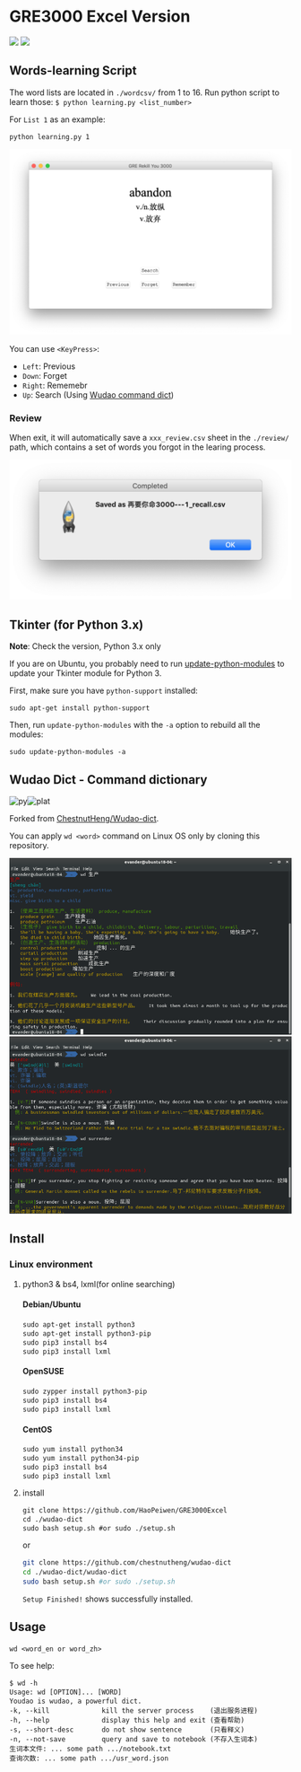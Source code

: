 # GRE3000 Excel Version

![](https://img.shields.io/pypi/pyversions/Django.svg) 
![](https://img.shields.io/apm/l/vim-mode.svg)



## Words-learning Script

The word lists are located in `./wordcsv/` from 1 to 16. Run python script to learn those: `$ python learning.py <list_number>`

For `List 1` as an example: 

    python learning.py 1

![learning-demo](https://raw.githubusercontent.com/HaoPeiwen/GRE3000Excel/master/demoimg/demo.png)

You can use `<KeyPress>`: 

- `Left`: Previous
- `Down`: Forget
- `Right`: Rememebr
- `Up`: Search (Using [Wudao command dict](https://github.com/ChestnutHeng/Wudao-dict))

### Review
When exit, it will automatically save a `xxx_review.csv` sheet in the `./review/` path, which contains a set of words you forgot in the learing process.

![save-demo](https://raw.githubusercontent.com/HaoPeiwen/GRE3000Excel/master/demoimg/savedemo.png)

## Tkinter (for Python 3.x)

**Note**: Check the version, Python 3.x only

If you are on Ubuntu, you probably need to run [update-python-modules](http://manpages.ubuntu.com/manpages/trusty/en/man8/update-python-modules.8.html) to update your Tkinter module for Python 3.

First, make sure you have `python-support` installed:

    sudo apt-get install python-support
Then, run `update-python-modules` with the `-a` option to rebuild all the modules:

    sudo update-python-modules -a

## Wudao Dict - Command dictionary

![py](https://img.shields.io/badge/python-3.4.5-green.svg?style=plastic)![plat](https://img.shields.io/badge/platform-Ubuntu/CentOS/Debian-green.svg?style=plastic)

Forked from [ChestnutHeng/Wudao-dict](https://github.com/ChestnutHeng/Wudao-dict).

You can apply `wd <word>` command on Linux OS only by cloning this repository.

![Zh_En Demo](https://raw.githubusercontent.com/HaoPeiwen/GRE3000Excel/master/demoimg/wudao1.png)
![En_Zh Demo](https://raw.githubusercontent.com/HaoPeiwen/GRE3000Excel/master/demoimg/wudao2.png)

## Install
### Linux environment

1. python3 & bs4, lxml(for online searching)
    #### Debian/Ubuntu
    ```
    sudo apt-get install python3
    sudo apt-get install python3-pip
    sudo pip3 install bs4
    sudo pip3 install lxml
    ```
 
    #### OpenSUSE
    ```
    sudo zypper install python3-pip
    sudo pip3 install bs4
    sudo pip3 install lxml
    ```
    #### CentOS
    ```
    sudo yum install python34
    sudo yum install python34-pip
    sudo pip3 install bs4
    sudo pip3 install lxml
    ```

2.  install

    ```
    git clone https://github.com/HaoPeiwen/GRE3000Excel
    cd ./wudao-dict
    sudo bash setup.sh #or sudo ./setup.sh
    ```
    
    or
    
    ```sh
    git clone https://github.com/chestnutheng/wudao-dict
    cd ./wudao-dict/wudao-dict
    sudo bash setup.sh #or sudo ./setup.sh
    ```

    `Setup Finished!` shows successfully installed.


## Usage

    wd <word_en or word_zh>

To see help:

    $ wd -h
    Usage: wd [OPTION]... [WORD]
    Youdao is wudao, a powerful dict.
    -k, --kill             kill the server process    (退出服务进程)
    -h, --help             display this help and exit (查看帮助)
    -s, --short-desc       do not show sentence       (只看释义)
    -n, --not-save         query and save to notebook (不存入生词本)
    生词本文件: ... some path .../notebook.txt
    查询次数: ... some path .../usr_word.json
